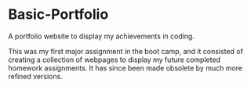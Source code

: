# Basic-Portfolio

A portfolio website to display my achievements in coding.

This was my first major assignment in the boot camp, and it consisted of creating a collection of webpages to display my future completed homework assignments. It has since been made obsolete by much more refined versions.